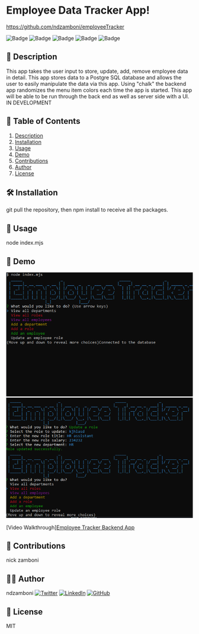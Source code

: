 
# Employee Data Tracker App!

https://github.com/ndzamboni/employeeTracker

![Badge](https://img.shields.io/badge/PostgreSQL-green) ![Badge](https://img.shields.io/badge/MJS-red) ![Badge](https://img.shields.io/badge/Javascript-blue) ![Badge](https://img.shields.io/badge/CLI-white) ![Badge](https://img.shields.io/badge/inquirer-yellow)

## 📖 Description

This app takes the user input to store, update, add, remove employee data in detail. This app stores data to a Postgre SQL database and allows the user to easily manipulate the data via this app. Using "chalk" the backend app randomizes the menu item colors each time the app is started. This app will be able to be run through the back end as well as server side with a UI. IN DEVELOPMENT

## 📑 Table of Contents


1. [Description](#description)
2. [Installation](#installation)
3. [Usage](#usage)
4. [Demo](#demo)
5. [Contributions](#contributions)
6. [Author](#author)
7. [License](#license)
    

## 🛠 Installation

git pull the repository, then npm install to receive all the packages. 

## 🚀 Usage

node index.mjs

## 🎥 Demo

<!-- how to insert screenshots -->
![Alt Text](./demo/demo1.PNG)
![Alt Text](./demo/demo2.PNG)


[Video Walkthrough][Employee Tracker Backend App](https://drive.google.com/file/d/1vE-6XOqLmURD5VMYwmxeygnjbt3opOtf/view?usp=sharing)


## 🤝 Contributions

nick zamboni

## 🧑‍💻 Author

ndzamboni
[![Twitter](https://img.shields.io/badge/Twitter-nickzamb-blue)](https://twitter.com/nickzamb)
[![LinkedIn](https://img.shields.io/badge/LinkedIn-Nick-blue)](https://www.linkedin.com/in/nick-zamboni-44664b10b/)
[![GitHub](https://img.shields.io/badge/GitHub-ndzamboni-blue)](https://github.com/ndzamboni)

## 📜 License

MIT

    
